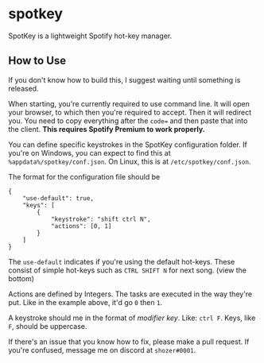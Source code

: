 # spotkey
SpotKey is a lightweight Spotify hot-key manager.
## How to Use
If you don't know how to build this, I suggest waiting until something is released.

When starting, you're currently required to use command line. It will open your browser, to which then you're required to accept. Then it will redirect you. You need to copy everything after the `code=` and then paste that into the client. __This requires Spotify Premium to work properly.__

You can define specific keystrokes in the SpotKey configuration folder. If you're on Windows, you can expect to find this at `%appdata%/spotkey/conf.json`. On Linux, this is at `/etc/spotkey/conf.json`. 

The format for the configuration file should be 

```
{
    "use-default": true,
    "keys": [
        {
            "keystroke": "shift ctrl N",
            "actions": [0, 1]
        }
    ]
}
```

The `use-default` indicates if you're using the default hot-keys. These consist of simple hot-keys such as `CTRL SHIFT N` for next song. (view the bottom)

Actions are defined by Integers. The tasks are executed in the way they're put. Like in the example above, it'd go `0` then `1`.

A keystroke should me in the format of *modifier* *key*. Like: `ctrl F`. Keys, like `F`, should be uppercase.

If there's an issue that you know how to fix, please make a pull request. If you're confused, message me on discord at `shozer#0001`.